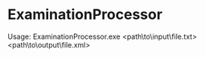 # ExaminationProcessor
Usage: ExaminationProcessor.exe <path\\to\\input\\file.txt> <path\\to\\output\\file.xml>
